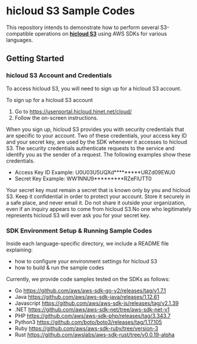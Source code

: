# hicloud S3 Sample Codes

This repository intends to demonstrate how to perform several S3-compatible operations on **[hicloud S3](http://hicloud.hinet.net/hicloud_s3_about.html)** using AWS SDKs for various languages.

## Getting Started

### hicloud S3 Account and Credentials
To access hicloud S3, you will need to sign up for a hicloud S3 account.

To sign up for a hicloud S3 account
1.	Go to https://userportal.hicloud.hinet.net/cloud/
2.	Follow the on-screen instructions.

When you sign up, hicloud S3 provides you with security credentials that are specific to your account. Two of these credentials, your access key ID and your secret key, are used by the SDK whenever it accesses to hicloud S3. The security credentials authenticate requests to the service and identify you as the sender of a request. The following examples show these credentials.

-	Access Key ID Example: U0U03U5UQXd*********URZd09EWJ0
-	Secret Key Example: WW1NNU9*********RZeFlUTT0

Your secret key must remain a secret that is known only by you and hicloud S3. Keep it confidential in order to protect your account. Store it securely in a safe place, and never email it. Do not share it outside your organization, even if an inquiry appears to come from hicloud S3.No one who legitimately represents hicloud S3 will ever ask you for your secret key.

### SDK Environment Setup & Running Sample Codes
Inside each language-specific directory, we include a README file explaining:
- how to configure your environment settings for hicloud S3
- how to build & run the sample codes

Currently, we provide code samples tested on the SDKs as follows:
- Go https://github.com/aws/aws-sdk-go-v2/releases/tag/v1.7.1
- Java https://github.com/aws/aws-sdk-java/releases/1.12.61
- Javascript https://github.com/aws/aws-sdk-js/releases/tag/v2.1.39
- .NET https://github.com/aws/aws-sdk-net/tree/aws-sdk-net-v1
- PHP https://github.com/aws/aws-sdk-php/releases/tag/3.343.7
- Python3 https://github.com/boto/boto3/releases/tag/1.17.105
- Ruby https://github.com/aws/aws-sdk-ruby/tree/version-3
- Rust https://github.com/awslabs/aws-sdk-rust/tree/v0.0.19-alpha
